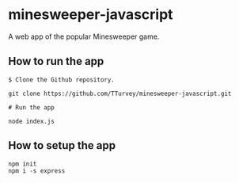 # minesweeper-javascript
A web app of the popular Minesweeper game.

How to run the app
-----
```
$ Clone the Github repository.

git clone https://github.com/TTurvey/minesweeper-javascript.git

# Run the app

node index.js
```

How to setup the app
-----
```
npm init
npm i -s express
```



